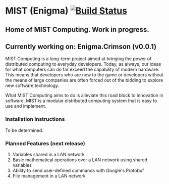 # MIST (Enigma) [![Build Status](https://travis-ci.org/Ahmad-Bamba/MIST-Computing-Library.svg?branch=master)](https://travis-ci.org/Ahmad-Bamba/MIST-Computing-Library)
## Home of MIST Computing. Work in progress.
## Currently working on: Enigma.Crimson (v0.0.1)

MIST Computing is a long-term project aimed at bringing the power of distributed computing to everyday developers. Today, as always, our ideas for what computers can do far exceed the capability of modern hardware. This means that developers who are new to the game or developers without the means of large companies are often forced out of the bidding to explore new software technology.

What MIST Computing aims to do is alleviate this road block to innovation in software. MIST is a modular distributed computing system that is easy to use and implement.

### Installation Instructions

To be determined.

### Planned Features (next release)
1. Variables shared in a LAN network
1. Basic mathematical operations over a LAN network using shared variables
1. Ability to send user-defined commands with Google's Protobuf
1. File management in a LAN network
